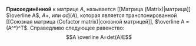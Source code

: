 **Присоединённой** к матрице $A$, называется [[Матрица (Matrix)|матрица]] $\overline A$, $A+$, или $adj(A)$, которая является транспонированной [[Союзная матрица (Cofactor matrix)|союзной матрицей]], $\overline A = (A^*)^T$.
Справедливо следующее равенство:$$A \overline A=det(A)E$$